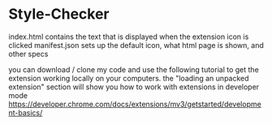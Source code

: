 # Style-Checker
index.html contains the text that is displayed when the extension icon is clicked
manifest.json sets up the default icon, what html page is shown, and other specs

you can download / clone my code and use the following tutorial to get the extension working
locally on your computers. the "loading an unpacked extension" section will show you how to work with extensions in developer mode
https://developer.chrome.com/docs/extensions/mv3/getstarted/development-basics/
